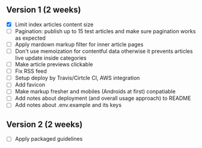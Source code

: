 ## Version 1 (2 weeks)
- [x] Limit index articles content size
- [ ] Pagination: publish up to 15 test articles and make sure pagination works as expected
- [ ] Apply mardown markup filter for inner article pages
- [ ] Don't use memoization for contentful data otherwise it prevents articles live update inside categories
- [ ] Make article previews clickable
- [ ] Fix RSS feed
- [ ] Setup deploy by Travis/Cirtcle CI, AWS integration
- [ ] Add favicon
- [ ] Make markup fresher and mobiles (Androids at first) conpatiable
- [ ] Add notes about deployment (and overall usage approach) to README
- [ ] Add notes about .env.example and its keys

## Version 2 (2 weeks)
- [ ] Apply packaged guidelines
